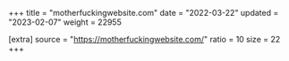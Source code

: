 +++
title = "motherfuckingwebsite.com"
date = "2022-03-22"
updated = "2023-02-07"
weight = 22955

[extra]
source = "https://motherfuckingwebsite.com/"
ratio = 10
size = 22
+++

